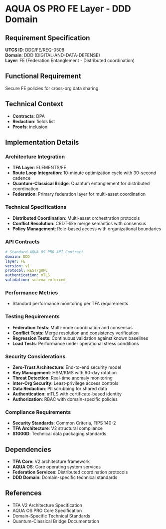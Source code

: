# AQUA OS PRO FE Layer - DDD Domain

## Requirement Specification

**UTCS ID**: DDD/FE/REQ-0508  
**Domain**: DDD (DIGITAL-AND-DATA-DEFENSE)  
**Layer**: FE (Federation Entanglement - Distributed coordination)  

## Functional Requirement

Secure FE policies for cross-org data sharing.

## Technical Context

- **Contracts**: DPA
- **Redaction**: fields list
- **Proofs**: inclusion


## Implementation Details

### Architecture Integration
- **TFA Layer**: ELEMENTS/FE
- **Route Loop Integration**: 10-minute optimization cycle with 30-second cadence
- **Quantum-Classical Bridge**: Quantum entanglement for distributed coordination
- **Federation**: Primary federation layer for multi-asset coordination

### Technical Specifications

- **Distributed Coordination**: Multi-asset orchestration protocols
- **Conflict Resolution**: CRDT-like merge semantics with consensus
- **Policy Management**: Role-based access with organizational boundaries

### API Contracts


```yaml
# Standard AQUA OS PRO API Contract
domain: DDD
layer: FE
version: v1
protocol: REST/gRPC
authentication: mTLS
validation: schema-enforced
```

### Performance Metrics

- Standard performance monitoring per TFA requirements

### Testing Requirements

- **Federation Tests**: Multi-node coordination and consensus
- **Conflict Tests**: Merge resolution and consistency verification
- **Regression Tests**: Continuous validation against known baselines
- **Load Tests**: Performance under operational stress conditions

### Security Considerations

- **Zero-Trust Architecture**: End-to-end security model
- **Key Management**: HSM/KMS with 90-day rotation
- **Threat Detection**: Real-time anomaly monitoring
- **Inter-Org Security**: Least-privilege access controls
- **Data Redaction**: PII scrubbing for shared data
- **Authentication**: mTLS with certificate-based identity
- **Authorization**: RBAC with domain-specific policies

### Compliance Requirements

- **Security Standards**: Common Criteria, FIPS 140-2
- **TFA Architecture**: V2 structural compliance
- **S1000D**: Technical data packaging standards

## Dependencies

- **TFA Core**: V2 architecture framework
- **AQUA OS**: Core operating system services
- **Federation Services**: Distributed coordination protocols
- **DDD Domain**: Domain-specific technical standards

## References

- TFA V2 Architecture Specification
- AQUA OS PRO Core Specification
- Domain-Specific Technical Standards
- Quantum-Classical Bridge Documentation
